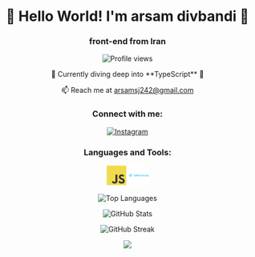 <h1 align="center">👋 Hello World! I'm arsam divbandi 🚀</h1>
<h3 align="center">front-end from Iran</h3>

<p align="center"> 
  <img src="https://komarev.com/ghpvc/?username=Arswm&label=Profile%20views&color=0e75b6&style=flat" alt="Profile views" /> 
</p>

<p align="center">
  🌱 Currently diving deep into **TypeScript** 🚀
</p>

<p align="center"> 
  📫 Reach me at <a href="mailto:naserianali@gmail.com">arsamsj242@gmail.com</a> 
</p>

<h3 align="center">Connect with me:</h3>
<p align="center">
  <a href="https://instagram.com/arswm59" target="blank">
    <img src="https://raw.githubusercontent.com/rahuldkjain/github-profile-readme-generator/master/src/images/icons/Social/instagram.svg" alt="Instagram" height="30" width="40" />
  </a>
</p>

<h3 align="center">Languages and Tools:</h3>
<p align="center"> 
  <img src="https://raw.githubusercontent.com/devicons/devicon/master/icons/javascript/javascript-original.svg" alt="JavaScript" width="40" height="40"/> 
  <img src="https://raw.githubusercontent.com/devicons/devicon/master/icons/tailwindcss/tailwindcss-plain-wordmark.svg" alt="Tailwind CSS" width="40" height="40"/>

</p>

<p align="center">
  <img src="https://github-readme-stats.vercel.app/api/top-langs?username=Arswm&show_icons=true&locale=en&layout=compact" alt="Top Languages" />
</p>

<p align="center">
  <img src="https://github-readme-stats.vercel.app/api?username=Arswm&show_icons=true&locale=en" alt="GitHub Stats" />
</p>

<p align="center">
  <img src="https://github-readme-streak-stats.herokuapp.com/?user=Arswm&" alt="GitHub Streak" />
</p>

<p align="center">
  <img src="scratch.svg" />
</p>

